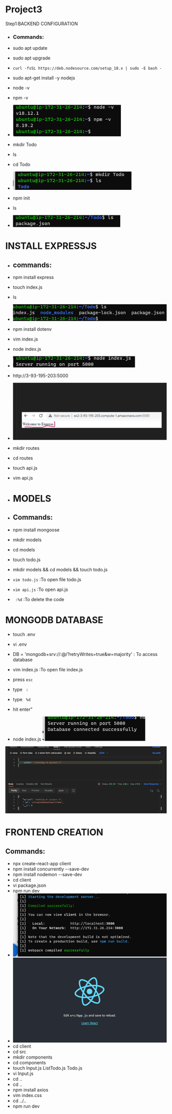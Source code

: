 # Project3
 Step1:BACKEND CONFIGURATION
* ### Commands:
* sudo apt update 
* sudo apt upgrade 
* `curl -fsSL https://deb.nodesource.com/setup_18.x | sudo -E bash -`
* sudo apt-get install -y   nodejs
*  node -v
*  npm -v

* ![verify-node](verify-node.png)

*  mkdir Todo
*  ls
*  cd Todo
* ![todo-directory](todo-directory.png)
*  npm init
*  ls   

* ![package.json](package.json.png)

#  INSTALL EXPRESSJS
*  ## commands:
*  npm install express
*  touch index.js
*  ls 

*  ![index.jsfile](index.jsfile.png)

* npm install dotenv 
* vim index.js 
* node index.js
*  ![port5000](port5000.png)
*  http://3-93-195-203:5000

*  ![welcome-express](welcome-express.png)

*  mkdir routes
*  cd routes
*  touch api.js
*  vim api.js
*  #  MODELS
* ## Commands:
*  npm install mongoose
*  mkdir models
*  cd models
*  touch todo.js
* mkdir models && cd models && touch todo.js 
*  `vim todo.js` :To open file todo.js
*  `vim api.js` :To open api.js
*  ` :%d`  :To delete the code
# MONGODB DATABASE
* touch .env 
* vi .env
* DB = 'mongodb+srv://<username>:<password>@<network-address>/<dbname>?retryWrites=true&w=majority' : To access database 

* vim index.js :To open file index.js 
* press `esc`
* type  ` :`
* type ` %d`
*  hit enter"
*  node index.js
![datasuccess](datasuccess.png)

![postrequest](postrequest.png)

# FRONTEND CREATION
## Commands:
 * npx create-react-app client
 * npm install concurrently --save-dev
 * npm install nodemon --save-dev
 * cd client
 * vi package.json
 * npm run dev 
 * ![npm.dev](npm.dev.png)
  *  ![react](react.png)
 * cd client
 * cd src
 * mkdir components
 * cd components
 * touch Input.js ListTodo.js Todo.js
 * vi Input.js 
 * cd .. 
 * cd ..
 * npm install axios
 * vim index.css
 * cd ../..
 * npm run dev
 
 
 
